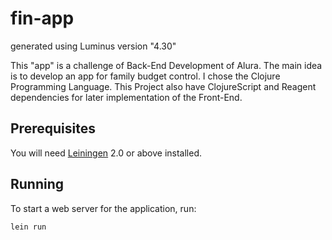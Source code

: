 # fin-app

generated using Luminus version "4.30"

This "app" is a challenge of Back-End Development of Alura. The main idea is to develop an app for family budget control. I chose the Clojure Programming Language. This Project also have ClojureScript and Reagent dependencies for later implementation of the Front-End.

## Prerequisites

You will need [Leiningen][1] 2.0 or above installed.

[1]: https://github.com/technomancy/leiningen

## Running

To start a web server for the application, run:

    lein run 

